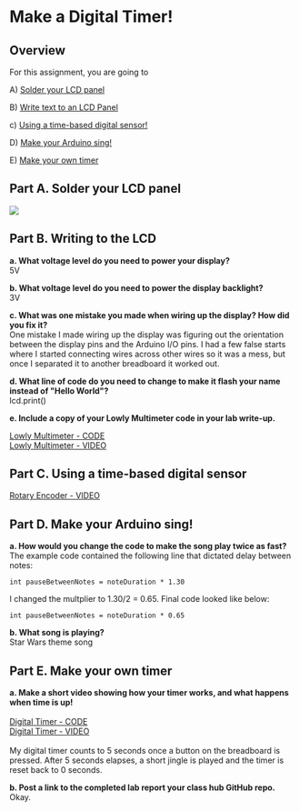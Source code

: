 # Make a Digital Timer!
 
## Overview
For this assignment, you are going to 

A) [Solder your LCD panel](#part-a-solder-your-lcd-panel)

B) [Write text to an LCD Panel](#part-b-writing-to-the-lcd) 

c) [Using a time-based digital sensor!](#part-c-using-a-time-based-digital-sensor)

D) [Make your Arduino sing!](#part-d-make-your-arduino-sing)

E) [Make your own timer](#part-e-make-your-own-timer) 
 
## Part A. Solder your LCD panel

<img src="https://i.imgur.com/KQFWiSW.jpg">
 
## Part B. Writing to the LCD
 
**a. What voltage level do you need to power your display?**<BR>
5V

**b. What voltage level do you need to power the display backlight?**<BR>
3V
   
**c. What was one mistake you made when wiring up the display? How did you fix it?**<BR>
One mistake I made wiring up the display was figuring out the orientation between the display pins and the Arduino I/O pins. I had a few false starts where I started connecting wires across other wires so it was a mess, but once I separated it to another breadboard it worked out. 

**d. What line of code do you need to change to make it flash your name instead of "Hello World"?**<BR>
lcd.print()
 
**e. Include a copy of your Lowly Multimeter code in your lab write-up.**<BR>

<a href="https://github.com/ckruger0/IDD-Fa18-Lab2/blob/master/LowlyMultimeter.ino">Lowly Multimeter - CODE</a><BR>
<a href="https://www.youtube.com/watch?v=dvQln0haYnE">Lowly Multimeter - VIDEO</a>

## Part C. Using a time-based digital sensor

<a href="https://youtu.be/vhxhbqJrTTU">Rotary Encoder - VIDEO</a>

## Part D. Make your Arduino sing!

**a. How would you change the code to make the song play twice as fast?**<BR>
The example code contained the following line that dictated delay between notes:<BR>
 
```
int pauseBetweenNotes = noteDuration * 1.30
```
 
I changed the multplier to 1.30/2 = 0.65. Final code looked like below:<BR>

```
int pauseBetweenNotes = noteDuration * 0.65
```

**b. What song is playing?**<BR>
Star Wars theme song

## Part E. Make your own timer

**a. Make a short video showing how your timer works, and what happens when time is up!**<BR><BR>
 <a href="https://github.com/ckruger0/IDD-Fa18-Lab2/blob/master/DigitalTimer_CKruger.ino">Digital Timer - CODE</a><BR>
 <a href="https://www.youtube.com/watch?v=g39is1shZ5M">Digital Timer - VIDEO</a><BR><BR>
 My digital timer counts to 5 seconds once a button on the breadboard is pressed. After 5 seconds elapses, a short jingle is played and the timer is reset back to 0 seconds.

**b. Post a link to the completed lab report your class hub GitHub repo.**<BR>
 Okay.
